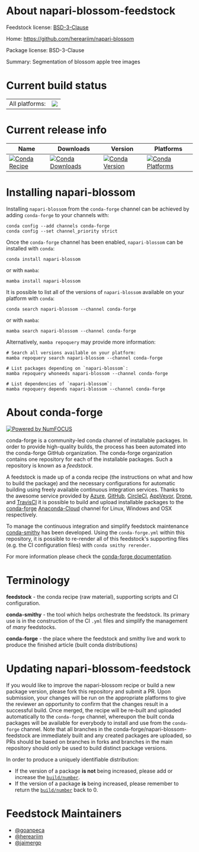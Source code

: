 About napari-blossom-feedstock
==============================

Feedstock license: [BSD-3-Clause](https://github.com/conda-forge/napari-blossom-feedstock/blob/main/LICENSE.txt)

Home: https://github.com/hereariim/napari-blossom

Package license: BSD-3-Clause

Summary: Segmentation of blossom apple tree images

Current build status
====================


<table><tr><td>All platforms:</td>
    <td>
      <a href="https://dev.azure.com/conda-forge/feedstock-builds/_build/latest?definitionId=16629&branchName=main">
        <img src="https://dev.azure.com/conda-forge/feedstock-builds/_apis/build/status/napari-blossom-feedstock?branchName=main">
      </a>
    </td>
  </tr>
</table>

Current release info
====================

| Name | Downloads | Version | Platforms |
| --- | --- | --- | --- |
| [![Conda Recipe](https://img.shields.io/badge/recipe-napari--blossom-green.svg)](https://anaconda.org/conda-forge/napari-blossom) | [![Conda Downloads](https://img.shields.io/conda/dn/conda-forge/napari-blossom.svg)](https://anaconda.org/conda-forge/napari-blossom) | [![Conda Version](https://img.shields.io/conda/vn/conda-forge/napari-blossom.svg)](https://anaconda.org/conda-forge/napari-blossom) | [![Conda Platforms](https://img.shields.io/conda/pn/conda-forge/napari-blossom.svg)](https://anaconda.org/conda-forge/napari-blossom) |

Installing napari-blossom
=========================

Installing `napari-blossom` from the `conda-forge` channel can be achieved by adding `conda-forge` to your channels with:

```
conda config --add channels conda-forge
conda config --set channel_priority strict
```

Once the `conda-forge` channel has been enabled, `napari-blossom` can be installed with `conda`:

```
conda install napari-blossom
```

or with `mamba`:

```
mamba install napari-blossom
```

It is possible to list all of the versions of `napari-blossom` available on your platform with `conda`:

```
conda search napari-blossom --channel conda-forge
```

or with `mamba`:

```
mamba search napari-blossom --channel conda-forge
```

Alternatively, `mamba repoquery` may provide more information:

```
# Search all versions available on your platform:
mamba repoquery search napari-blossom --channel conda-forge

# List packages depending on `napari-blossom`:
mamba repoquery whoneeds napari-blossom --channel conda-forge

# List dependencies of `napari-blossom`:
mamba repoquery depends napari-blossom --channel conda-forge
```


About conda-forge
=================

[![Powered by
NumFOCUS](https://img.shields.io/badge/powered%20by-NumFOCUS-orange.svg?style=flat&colorA=E1523D&colorB=007D8A)](https://numfocus.org)

conda-forge is a community-led conda channel of installable packages.
In order to provide high-quality builds, the process has been automated into the
conda-forge GitHub organization. The conda-forge organization contains one repository
for each of the installable packages. Such a repository is known as a *feedstock*.

A feedstock is made up of a conda recipe (the instructions on what and how to build
the package) and the necessary configurations for automatic building using freely
available continuous integration services. Thanks to the awesome service provided by
[Azure](https://azure.microsoft.com/en-us/services/devops/), [GitHub](https://github.com/),
[CircleCI](https://circleci.com/), [AppVeyor](https://www.appveyor.com/),
[Drone](https://cloud.drone.io/welcome), and [TravisCI](https://travis-ci.com/)
it is possible to build and upload installable packages to the
[conda-forge](https://anaconda.org/conda-forge) [Anaconda-Cloud](https://anaconda.org/)
channel for Linux, Windows and OSX respectively.

To manage the continuous integration and simplify feedstock maintenance
[conda-smithy](https://github.com/conda-forge/conda-smithy) has been developed.
Using the ``conda-forge.yml`` within this repository, it is possible to re-render all of
this feedstock's supporting files (e.g. the CI configuration files) with ``conda smithy rerender``.

For more information please check the [conda-forge documentation](https://conda-forge.org/docs/).

Terminology
===========

**feedstock** - the conda recipe (raw material), supporting scripts and CI configuration.

**conda-smithy** - the tool which helps orchestrate the feedstock.
                   Its primary use is in the construction of the CI ``.yml`` files
                   and simplify the management of *many* feedstocks.

**conda-forge** - the place where the feedstock and smithy live and work to
                  produce the finished article (built conda distributions)


Updating napari-blossom-feedstock
=================================

If you would like to improve the napari-blossom recipe or build a new
package version, please fork this repository and submit a PR. Upon submission,
your changes will be run on the appropriate platforms to give the reviewer an
opportunity to confirm that the changes result in a successful build. Once
merged, the recipe will be re-built and uploaded automatically to the
`conda-forge` channel, whereupon the built conda packages will be available for
everybody to install and use from the `conda-forge` channel.
Note that all branches in the conda-forge/napari-blossom-feedstock are
immediately built and any created packages are uploaded, so PRs should be based
on branches in forks and branches in the main repository should only be used to
build distinct package versions.

In order to produce a uniquely identifiable distribution:
 * If the version of a package **is not** being increased, please add or increase
   the [``build/number``](https://docs.conda.io/projects/conda-build/en/latest/resources/define-metadata.html#build-number-and-string).
 * If the version of a package **is** being increased, please remember to return
   the [``build/number``](https://docs.conda.io/projects/conda-build/en/latest/resources/define-metadata.html#build-number-and-string)
   back to 0.

Feedstock Maintainers
=====================

* [@goanpeca](https://github.com/goanpeca/)
* [@hereariim](https://github.com/hereariim/)
* [@jaimergp](https://github.com/jaimergp/)

